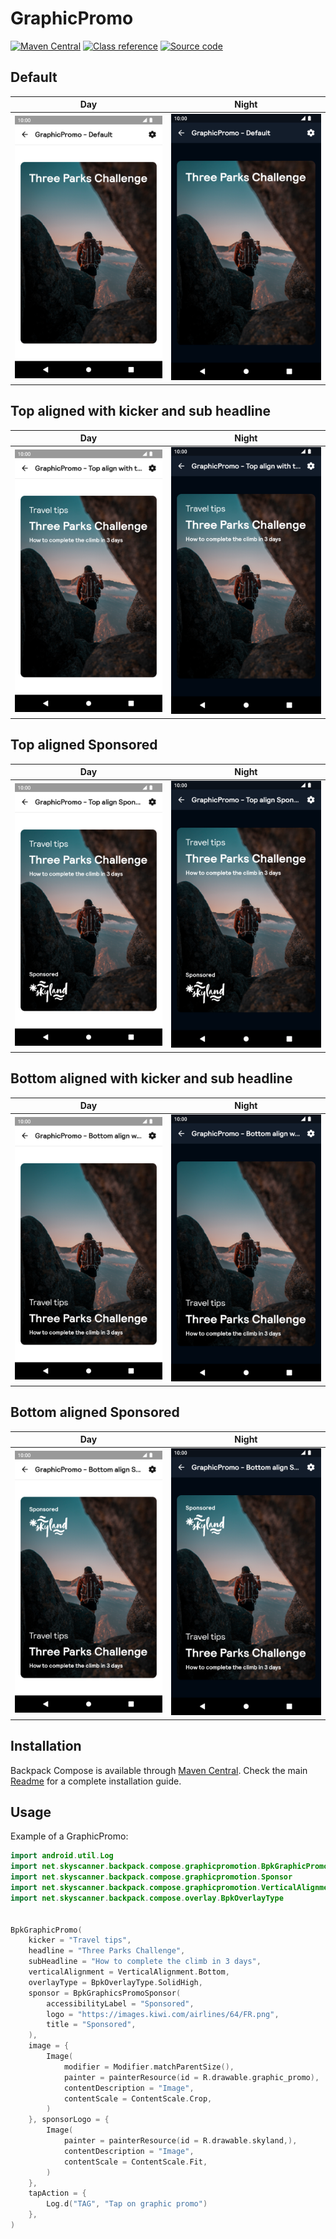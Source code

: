 # GraphicPromo

[![Maven Central](https://img.shields.io/maven-central/v/net.skyscanner.backpack/backpack-compose)](https://search.maven.org/artifact/net.skyscanner.backpack/backpack-compose)
[![Class reference](https://img.shields.io/badge/Class%20reference-Android-blue)](https://backpack.github.io/android/backpack-compose/net.skyscanner.backpack.compose.graphicpromotion)
[![Source code](https://img.shields.io/badge/Source%20code-GitHub-lightgrey)](https://github.com/Skyscanner/backpack-android/tree/main/backpack-compose/src/main/kotlin/net/skyscanner/backpack/compose/graphicpromotion)

## Default

| Day | Night |
| --- | --- |
| <img src="https://raw.githubusercontent.com/Skyscanner/backpack-android/main/docs/compose/GraphicPromo/screenshots/default.png" alt="GraphicPromo component" width="375" /> | <img src="https://raw.githubusercontent.com/Skyscanner/backpack-android/main/docs/compose/GraphicPromo/screenshots/default_dm.png" alt="GraphicPromo component - dark mode" width="375" /> |

## Top aligned with kicker and sub headline

| Day | Night |
| --- | --- |
| <img src="https://raw.githubusercontent.com/Skyscanner/backpack-android/main/docs/compose/GraphicPromo/screenshots/top-align-with-text.png" alt="GraphicPromo component" width="375" /> | <img src="https://raw.githubusercontent.com/Skyscanner/backpack-android/main/docs/compose/GraphicPromo/screenshots/top-align-with-text_dm.png" alt="GraphicPromo component - dark mode" width="375" /> |


## Top aligned Sponsored

| Day | Night |
| --- | --- |
| <img src="https://raw.githubusercontent.com/Skyscanner/backpack-android/main/docs/compose/GraphicPromo/screenshots/top-align-sponsored.png" alt="GraphicPromo component" width="375" /> | <img src="https://raw.githubusercontent.com/Skyscanner/backpack-android/main/docs/compose/GraphicPromo/screenshots/top-align-sponsored_dm.png" alt="GraphicPromo component - dark mode" width="375" /> |

## Bottom aligned with kicker and sub headline

| Day | Night |
| --- | --- |
| <img src="https://raw.githubusercontent.com/Skyscanner/backpack-android/main/docs/compose/GraphicPromo/screenshots/bottom-align-with-text.png" alt="GraphicPromo component" width="375" /> | <img src="https://raw.githubusercontent.com/Skyscanner/backpack-android/main/docs/compose/GraphicPromo/screenshots/bottom-align-with-text_dm.png" alt="GraphicPromo component - dark mode" width="375" /> |


## Bottom aligned Sponsored

| Day | Night |
| --- | --- |
| <img src="https://raw.githubusercontent.com/Skyscanner/backpack-android/main/docs/compose/GraphicPromo/screenshots/bottom-align-sponsored.png" alt="GraphicPromo component" width="375" /> | <img src="https://raw.githubusercontent.com/Skyscanner/backpack-android/main/docs/compose/GraphicPromo/screenshots/bottom-align-sponsored_dm.png" alt="GraphicPromo component - dark mode" width="375" /> |


## Installation

Backpack Compose is available through [Maven Central](https://search.maven.org/artifact/net.skyscanner.backpack/backpack-compose). Check the main [Readme](https://github.com/skyscanner/backpack-android#installation) for a complete installation guide.

## Usage

Example of a GraphicPromo:

```Kotlin
import android.util.Log
import net.skyscanner.backpack.compose.graphicpromotion.BpkGraphicPromo
import net.skyscanner.backpack.compose.graphicpromotion.Sponsor
import net.skyscanner.backpack.compose.graphicpromotion.VerticalAlignment
import net.skyscanner.backpack.compose.overlay.BpkOverlayType


BpkGraphicPromo(
    kicker = "Travel tips",
    headline = "Three Parks Challenge",
    subHeadline = "How to complete the climb in 3 days",
    verticalAlignment = VerticalAlignment.Bottom,
    overlayType = BpkOverlayType.SolidHigh,
    sponsor = BpkGraphicsPromoSponsor(
        accessibilityLabel = "Sponsored",
        logo = "https://images.kiwi.com/airlines/64/FR.png",
        title = "Sponsored",
    ),
    image = {
        Image(
            modifier = Modifier.matchParentSize(),
            painter = painterResource(id = R.drawable.graphic_promo),
            contentDescription = "Image",
            contentScale = ContentScale.Crop,
        )
    }, sponsorLogo = {
        Image(
            painter = painterResource(id = R.drawable.skyland,),
            contentDescription = "Image",
            contentScale = ContentScale.Fit,
        )
    },
    tapAction = {
        Log.d("TAG", "Tap on graphic promo")
    },
)
```
